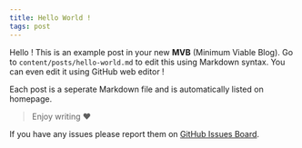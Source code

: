 ```yaml
---
title: Hello World !
tags: post
---
```


Hello ! This is an example post in your new **MVB** (Minimum Viable Blog). Go to `content/posts/hello-world.md` to edit this using Markdown syntax. You can even edit it using GitHub web editor !

Each post is a seperate Markdown file and is automatically listed on homepage.

> Enjoy writing ❤️

If you have any issues please report them on [GitHub Issues Board](https://github.com/michaljach/mvb/issues).
